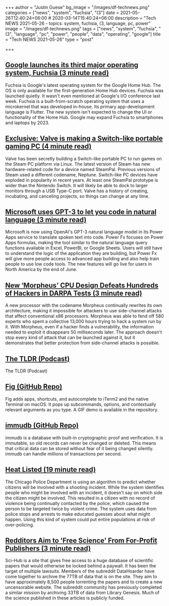+++
author = "Justin Guese"
bg_image = "/images/df-technews.png"
categories = ["news", "system", "fuchsia", "(3"]
date = 2021-05-26T12:40:24+06:00 # 2020-03-14T15:40:24+06:00
description = "Tech NEWS 2021-05-26 - topics: system, fuchsia, (3, language, pc, power"
image = "/images/df-technews.png"
tags = ["news", "system", "fuchsia", "(3", "language", "pc", "power", "people", "data", "operating", "google"]
title = "Tech NEWS 2021-05-26"
type = "post"

+++

## [Google launches its third major operating system, Fuchsia (3 minute read)](https://arstechnica.com/gadgets/2021/05/google-launches-its-third-major-operating-system-fuchsia/)

Fuchsia is Google's latest operating system for the Google Home Hub. The OS is only available for the first-generation Home Hub devices. Fuchsia was launched quietly. It wasn't even mentioned at Google's I/O conference last week. Fuchsia is a built-from-scratch operating system that uses a microkernel that was developed in-house. Its primary app-development language is Flutter. The new system isn't expected to change the UI or functionality of the Home Hub. Google may expand Fuchsia to smartphones and laptops by 2023.

## [Exclusive: Valve is making a Switch-like portable gaming PC (4 minute read)](https://arstechnica.com/gaming/2021/05/exclusive-valve-is-making-a-switch-like-portable-gaming-pc/)

Valve has been secretly building a Switch-like portable PC to run games on the Steam PC platform via Linux. The latest version of Steam has new hardware-related code for a device named SteamPal. Previous versions of Steam used a different codename, Neptune. Switch-like PC devices have exploded in popularity in recent years. At least one SteamPal prototype is wider than the Nintendo Switch. It will likely be able to dock to larger monitors through a USB Type-C port. Valve has a history of creating, incubating, and canceling projects, so things can change at any time.

## [Microsoft uses GPT-3 to let you code in natural language (3 minute read)](https://techcrunch.com/2021/05/25/microsoft-uses-gpt-3-to-let-you-code-in-natural-language/)

Microsoft is now using OpenAI's GPT-3 natural language model in its Power Apps service to translate spoken text into code. Power Fx focuses on Power Apps formulas, making the tool similar to the natural language query functions available in Excel, PowerBI, or Google Sheets. Users will still have to understand the logic of the application they are building, but Power Fx will give more people access to advanced app building and also help train people to use low code tools. The new features will go live for users in North America by the end of June.

## [New ‘Morpheus’ CPU Design Defeats Hundreds of Hackers in DARPA Tests (3 minute read)](https://www.extremetech.com/computing/323107-new-morpheus-cpu-design-defeats-hundreds-of-hackers-in-darpa-tests)

A new processor with the codename Morpheus continually rewrites its own architecture, making it impossible for attackers to use side-channel attacks that affect conventional x86 processors. Morpheus was able to fend off 580 experts who spent a collective 13,000 hours trying to hack a system run by it. With Morpheus, even if a hacker finds a vulnerability, the information needed to exploit it disappears 50 milliseconds later. The approach doesn't stop every kind of attack that can be launched against it, but it demonstrates that better protection from side-channel attacks is possible.

## [The TLDR (Podcast)](https://www.tldrnewsletter.com/podcast/1/01000179a824f0e1-44883588-a59d-45ce-85c1-f7858045dc00-000000/okT3ZNUx6QGAV2GGjEGnW6Wts89f0p7aQOFOxRH5e8Q=194)

The TLDR (Podcast)

## [Fig (GitHub Repo)](https://github.com/withfig/autocomplete)

Fig adds apps, shortcuts, and autocomplete to iTerm2 and the native Terminal on macOS. It pops up subcommands, options, and contextually relevant arguments as you type. A GIF demo is available in the repository.

## [immudb (GitHub Repo)](https://github.com/codenotary/immudb)

immudb is a database with built-in cryptographic proof and verification. It is immutable, so old records can never be changed or deleted. This means that critical data can be stored without fear of it being changed silently. immudb can handle millions of transactions per second.

## [Heat Listed (19 minute read)](https://www.theverge.com/22444020/chicago-pd-predictive-policing-heat-list)

The Chicago Police Department is using an algorithm to predict whether citizens will be involved with a shooting incident. While the system identifies people who might be involved with an incident, it doesn't say on which side the citizen might be involved. This resulted in a citizen with no record of violence being continually contacted by the police, which caused the person to be targeted twice by violent crime. The system uses data from police stops and arrests to make educated guesses about what might happen. Using this kind of system could put entire populations at risk of over-policing.

## [Redditors Aim to 'Free Science' From For-Profit Publishers (3 minute read)](https://interestingengineering.com/redditors-aim-to-free-science-from-for-profit-publishers)

Sci-Hub is a site that gives free access to a huge database of scientific papers that would otherwise be locked behind a paywall. It has been the target of multiple lawsuits. Members of the subreddit DataHoarder have come together to archive the 77TB of data that is on the site. They aim to have approximately 8,500 people torrenting the papers and to create a new uncensorable website. The subreddit community has previously completed a similar mission by archiving 33TB of data from Library Genesis. Much of the science published in these articles is publicly funded.


